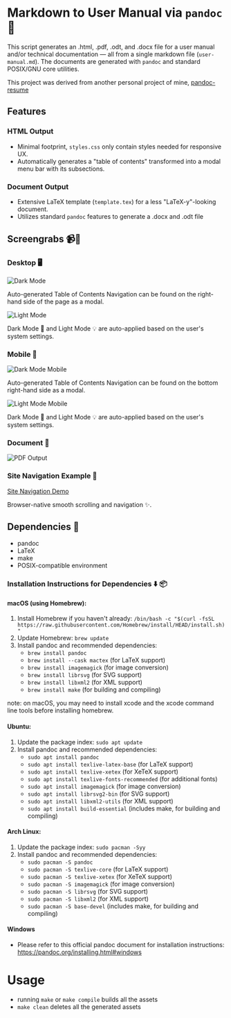 # Markdown to User Manual via `pandoc` 📃

This script generates an .html, .pdf, .odt, and .docx file for a user manual and/or technical documentation — all from a single markdown file (`user-manual.md`). The documents are generated with `pandoc` and standard POSIX/GNU core utilities.

This project was derived from another personal project of mine, [pandoc-resume](https://github.com/kj-sh604/pandoc-resume)

## Features

### HTML Output
- Minimal footprint, `styles.css` only contain styles needed for responsive UX.
- Automatically generates a "table of contents" transformed into a modal menu bar with its subsections.

### Document Output
- Extensive LaTeX template (`template.tex`) for a less "LaTeX-y"-looking document.
- Utilizes standard `pandoc` features to generate a .docx and .odt file

## Screengrabs 📹📸

### Desktop 🖥

![Dark Mode](static_README/fullscreen-dark.png)

Auto-generated Table of Contents Navigation can be found on the right-hand side of the page as a modal.

![Light Mode](static_README/fullscreen-light.png)

Dark Mode 🌙 and Light Mode 💡 are auto-applied based on the user's system settings.

### Mobile 📱

![Dark Mode Mobile](static_README/mobile-dark.png)

Auto-generated Table of Contents Navigation can be found on the bottom right-hand side as a modal.

![Light Mode Mobile](static_README/mobile-light.png)

Dark Mode 🌙 and Light Mode 💡 are auto-applied based on the user's system settings.

### Document 📄

![PDF Output](static_README/pdf.png)

### Site Navigation Example 📼

[Site Navigation Demo](static_README/navigation-demo.webm)

Browser-native smooth scrolling and navigation ✨.


## Dependencies 🔗 
* pandoc
* LaTeX
* make
* POSIX-compatible environment

### Installation Instructions for Dependencies ⬇️ 📦

#### macOS (using Homebrew):

1. Install Homebrew if you haven't already: `/bin/bash -c "$(curl -fsSL https://raw.githubusercontent.com/Homebrew/install/HEAD/install.sh)"`
2. Update Homebrew: `brew update`
3. Install pandoc and recommended dependencies:
   - `brew install pandoc`
   - `brew install --cask mactex` (for LaTeX support)
   - `brew install imagemagick` (for image conversion)
   - `brew install librsvg` (for SVG support)
   - `brew install libxml2` (for XML support)
   - `brew install make` (for building and compiling)

note: on macOS, you may need to install xcode and the xcode command line tools before installing homebrew.

#### Ubuntu:

1. Update the package index: `sudo apt update`
2. Install pandoc and recommended dependencies:
   - `sudo apt install pandoc`
   - `sudo apt install texlive-latex-base` (for LaTeX support)
   - `sudo apt install texlive-xetex` (for XeTeX support)
   - `sudo apt install texlive-fonts-recommended` (for additional fonts)
   - `sudo apt install imagemagick` (for image conversion)
   - `sudo apt install librsvg2-bin` (for SVG support)
   - `sudo apt install libxml2-utils` (for XML support)
   - `sudo apt install build-essential` (includes make, for building and compiling)

#### Arch Linux:

1. Update the package index: `sudo pacman -Syy`
2. Install pandoc and recommended dependencies:
   - `sudo pacman -S pandoc`
   - `sudo pacman -S texlive-core` (for LaTeX support)
   - `sudo pacman -S texlive-xetex` (for XeTeX support)
   - `sudo pacman -S imagemagick` (for image conversion)
   - `sudo pacman -S librsvg` (for SVG support)
   - `sudo pacman -S libxml2` (for XML support)
   - `sudo pacman -S base-devel` (includes make, for building and compiling)

#### Windows
* Please refer to this official pandoc document for installation instructions: https://pandoc.org/installing.html#windows

# Usage

* running `make` or `make compile` builds all the assets
* `make clean` deletes all the generated assets
